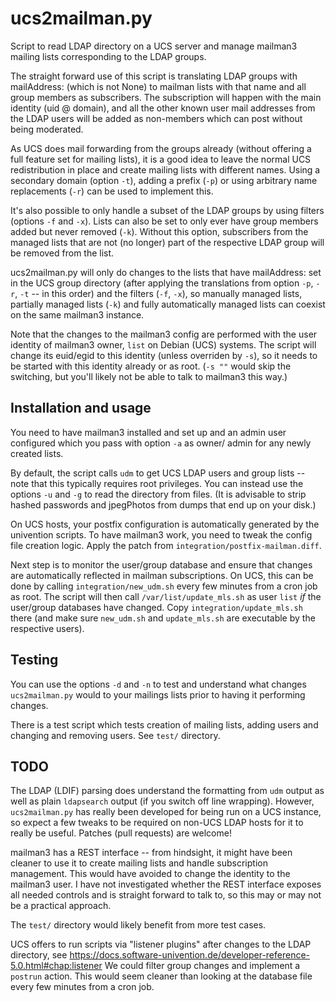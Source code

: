 # ucs2mailman.py

Script to read LDAP directory on a UCS server and manage
mailman3 mailing lists corresponding to the LDAP groups.

The straight forward use of this script is translating LDAP groups
with mailAddress: (which is not None) to mailman lists with that
name and all group members as subscribers. The subscription will
happen with the main identity (uid @ domain), and all the other
known user mail addresses from the LDAP users will be added as
non-members which can post without being moderated.

As UCS does mail forwarding from the groups already (without
offering a full feature set for mailing lists), it is a good
idea to leave the normal UCS redistribution in place and create
mailing lists with different names. Using a secondary domain
(option ``-t``), adding a prefix (``-p``) or using arbitrary
name replacements (``-r``) can be used to implement this.

It's also possible to only handle a subset of the LDAP groups
by using filters (options ``-f`` and ``-x``). Lists can also
be set to only ever have group members added but never removed
(``-k``). Without this option, subscribers from the managed
lists that are not (no longer) part of the respective LDAP
group will be removed from the list.

ucs2mailman.py will only do changes to the lists that have
mailAddress: set in the UCS group directory (after applying
the translations from option ``-p``, ``-r``, ``-t`` -- in
this order) and the filters (``-f``, ``-x``), so manually
managed lists, partially managed lists (``-k``) and fully
automatically managed lists can coexist on the same mailman3
instance.

Note that the changes to the mailman3 config are performed
with the user identity of mailman3 owner, ``list`` on Debian
(UCS) systems. The script will change its euid/egid to this
identity (unless overriden by ``-s``), so it needs to be started
with this identity already or as root. (``-s ""`` would skip
the switching, but you'll likely not be able to talk to mailman3
this way.)

## Installation and usage

You need to have mailman3 installed and set up and an admin
user configured which you pass with option ``-a`` as owner/
admin for any newly created lists.

By default, the script calls ``udm`` to get UCS LDAP users
and group lists -- note that this typically requires root privileges.
You can instead use the options ``-u`` and ``-g`` to read the
directory from files. (It is advisable to strip hashed passwords
and jpegPhotos from dumps that end up on your disk.)

On UCS hosts, your postfix configuration is automatically generated
by the univention scripts. To have mailman3 work, you need to tweak
the config file creation logic. Apply the patch from
``integration/postfix-mailman.diff``.

Next step is to monitor the user/group database and ensure that changes
are automatically reflected in mailman subscriptions. On UCS, this can be
done by calling ``integration/new_udm.sh`` every few minutes from a cron
job as root. The script will then call ``/var/list/update_mls.sh`` as user
``list`` *if* the user/group databases have changed. Copy 
``integration/update_mls.sh`` there (and make sure ``new_udm.sh`` and
``update_mls.sh`` are executable by the respective users).

## Testing

You can use the options ``-d`` and ``-n`` to test and understand
what changes ``ucs2mailman.py`` would to your mailings lists 
prior to having it performing changes.

There is a test script which tests creation of mailing lists, adding
users and changing and removing users. See ``test/`` directory.

## TODO

The LDAP (LDIF) parsing does understand the formatting from
``udm`` output as well as plain ``ldapsearch`` output (if you switch
off line wrapping). However, ``ucs2mailman.py`` has really been
developed for being run on a UCS instance, so expect a few tweaks
to be required on non-UCS LDAP hosts for it to really be useful.
Patches (pull requests) are welcome!

mailman3 has a REST interface -- from hindsight, it might have been
cleaner to use it to create mailing lists and handle subscription
management. This would have avoided to change the identity to
the mailman3 user. I have not investigated whether the REST interface
exposes all needed controls and is straight forward to talk to, so this
may or may not be a practical approach.

The ``test/`` directory would likely benefit from more test cases.

UCS offers to run scripts via "listener plugins" after changes to the
LDAP directory, see
https://docs.software-univention.de/developer-reference-5.0.html#chap:listener
We could filter group changes and implement a ``postrun`` action. This
would seem cleaner than looking at the database file every few minutes
from a cron job.

